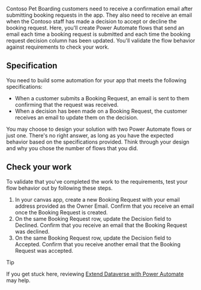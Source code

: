 Contoso Pet Boarding customers need to receive a confirmation email after submitting booking requests in the app. They also need to receive an email when the Contoso staff has made a decision to accept or decline the booking request. Here, you'll create Power Automate flows that send an email each time a booking request is submitted and each time the booking request decision column has been updated. You'll validate the flow behavior against requirements to check your work.

## Specification

You need to build some automation for your app that meets the following specifications:

- When a customer submits a Booking Request, an email is sent to them confirming that the request was received.
- When a decision has been made on a Booking Request, the customer receives an email to update them on the decision.

You may choose to design your solution with two Power Automate flows or just one. There's no right answer, as long as you have the expected behavior based on the specifications provided. Think through your design and why you chose the number of flows that you did.

## Check your work

To validate that you've completed the work to the requirements, test your flow behavior out by following these steps.

1. In your canvas app, create a new Booking Request with your email address provided as the Owner Email. Confirm that you receive an email once the Booking Request is created.
2. On the same Booking Request row, update the Decision field to Declined. Confirm that you receive an email that the Booking Request was declined.
3. On the same Booking Request row, update the Decision field to Accepted. Confirm that you receive another email that the Booking Request was accepted.

  > [!TIP]
  > If you get stuck here, reviewing [Extend Dataverse with Power Automate](/training/modules/extend-dataverse-power-automate/?azure-portal=true) may help.
